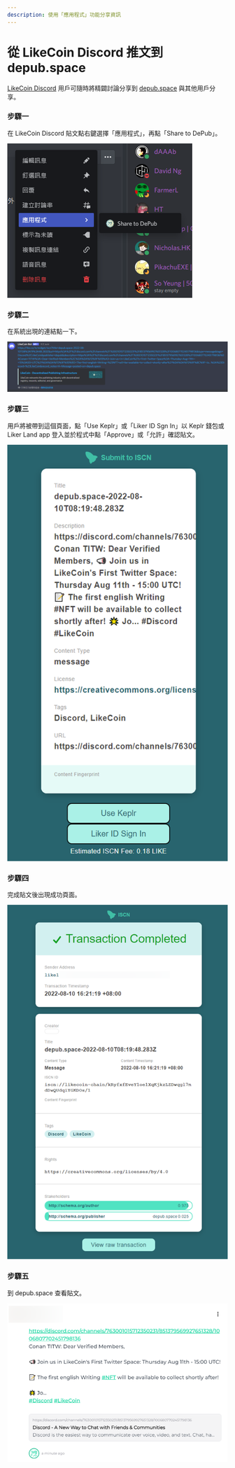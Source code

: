 ```yaml
---
description: 使用「應用程式」功能分享資訊
---
```


# 從 LikeCoin Discord 推文到 depub.space

[LikeCoin Discord](https://discord.gg/likecoin) 用戶可隨時將精闢討論分享到 [depub.space](./) 與其他用戶分享。

### 步驟一

在 LikeCoin Discord 貼文點右鍵選擇「應用程式」，再點「Share to DePub」。

![](<../../.gitbook/assets/discord depub.space 01.png>)

### 步驟二

在系統出現的連結點一下。

![](<../../.gitbook/assets/discord depub.space 02.png>)

### 步驟三

用戶將被帶到這個頁面，點「Use Keplr」或「Liker ID Sgn In」以 Keplr 錢包或 Liker Land app 登入並於程式中點「Approve」或「允許」確認貼文。

![](<../../.gitbook/assets/discord depub.space 03.png>)

### 步驟四

完成貼文後出現成功頁面。

![](<../../.gitbook/assets/discord depub.space 04.png>)

### 步驟五

到 depub.space 查看貼文。

![](<../../.gitbook/assets/discord depub.space 05.png>)
